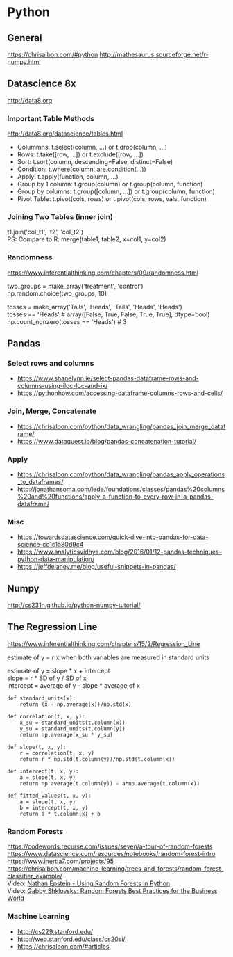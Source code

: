 # Python 

## General
https://chrisalbon.com/#python
http://mathesaurus.sourceforge.net/r-numpy.html

## Datascience 8x
http://data8.org        

### Important Table Methods
http://data8.org/datascience/tables.html          
             
- Colummns: t.select(column, ...) or t.drop(column, ...)
- Rows: t.take([row, ...]) or t.exclude([row, ...])
- Sort: t.sort(column, descending=False, distinct=False)
- Condition: t.where(column, are.condition(...))
- Apply: t.apply(function, column, ...)
- Group by 1 column: t.group(column) or t.group(column, function)
- Group by columns: t.group([column, ...]) or t.group(column, function)
- Pivot Table: t.pivot(cols, rows) or t.pivot(cols, rows, vals, function)

### Joining Two Tables (inner join)      
t1.join('col_t1', 't2', 'col_t2')       
PS: Compare to R: merge(table1, table2, x=col1, y=col2)     


### Randomness
https://www.inferentialthinking.com/chapters/09/randomness.html

two_groups = make_array('treatment', 'control')     
np.random.choice(two_groups, 10)    

tosses = make_array('Tails', 'Heads', 'Tails', 'Heads', 'Heads')     
tosses == 'Heads' # array([False,  True, False,  True,  True], dtype=bool)      
np.count_nonzero(tosses == 'Heads') # 3     


## Pandas

### Select rows and columns
- https://www.shanelynn.ie/select-pandas-dataframe-rows-and-columns-using-iloc-loc-and-ix/
- https://pythonhow.com/accessing-dataframe-columns-rows-and-cells/
     
### Join, Merge, Concatenate  
- https://chrisalbon.com/python/data_wrangling/pandas_join_merge_dataframe/
- https://www.dataquest.io/blog/pandas-concatenation-tutorial/

### Apply 
- https://chrisalbon.com/python/data_wrangling/pandas_apply_operations_to_dataframes/
- http://jonathansoma.com/lede/foundations/classes/pandas%20columns%20and%20functions/apply-a-function-to-every-row-in-a-pandas-dataframe/

### Misc
- https://towardsdatascience.com/quick-dive-into-pandas-for-data-science-cc1c1a80d9c4
- https://www.analyticsvidhya.com/blog/2016/01/12-pandas-techniques-python-data-manipulation/
- https://jeffdelaney.me/blog/useful-snippets-in-pandas/

## Numpy
http://cs231n.github.io/python-numpy-tutorial/


## The Regression Line
https://www.inferentialthinking.com/chapters/15/2/Regression_Line           
         
estimate of y = r⋅x   when both variables are measured in standard units        
            
estimate of y = slope * x + intercept              
slope = r * SD of y / SD of x                
intercept = average of y - slope * average of x          
       
```
def standard_units(x):
    return (x - np.average(x))/np.std(x)

def correlation(t, x, y):
    x_su = standard_units(t.column(x))
    y_su = standard_units(t.column(y))
    return np.average(x_su * y_su)

def slope(t, x, y):
    r = correlation(t, x, y)
    return r * np.std(t.column(y))/np.std(t.column(x))

def intercept(t, x, y):
    a = slope(t, x, y)
    return np.average(t.column(y)) - a*np.average(t.column(x))

def fitted_values(t, x, y):
    a = slope(t, x, y)
    b = intercept(t, x, y)
    return a * t.column(x) + b

```



### Random Forests
https://codewords.recurse.com/issues/seven/a-tour-of-random-forests 
https://www.datascience.com/resources/notebooks/random-forest-intro
https://www.inertia7.com/projects/95
https://chrisalbon.com/machine_learning/trees_and_forests/random_forest_classifier_example/            
Video: [Nathan Epstein - Using Random Forests in Python](https://www.youtube.com/watch?v=6O4kASc-SDE)        
Video: [Gabby Shklovsky: Random Forests Best Practices for the Business World](https://www.youtube.com/watch?v=E7VLE-U07x0)        


### Machine Learning
- http://cs229.stanford.edu/      
- http://web.stanford.edu/class/cs20si/        
- https://chrisalbon.com/#articles      




